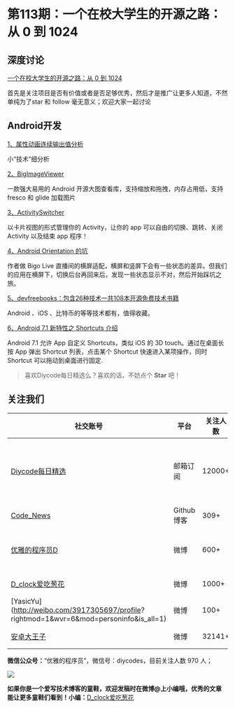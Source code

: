 # 第113期：一个在校大学生的开源之路：从 0 到 1024

## 深度讨论

[一个在校大学生的开源之路：从 0 到 1024](http://www.diycode.cc/topics/414)

首先是关注项目是否有价值或者是否足够优秀，然后才是推广让更多人知道，不然单纯为了star 和 follow 毫无意义；欢迎大家一起讨论

## Android开发

[1、属性动画连续输出值分析](http://www.diycode.cc/topics/416)

小“技术”细分析

[2、BigImageViewer](http://www.diycode.cc/projects/Piasy/BigImageViewer)

一款强大易用的 Android 开源大图查看库，支持缩放和拖拽，内存占用低，支持 fresco 和 glide 加载图片



[3、ActivitySwitcher](http://www.diycode.cc/projects/Hitomis/ActivitySwitcher)

以卡片视图的形式管理你的 Activity，让你的 app 可以自由的切换、跳转、关闭 Activity 以及结束 app 程序！

[4、Android Orientation 的坑](http://linroid.com/2016/11/09/Pit-of-Android-Orientation/)

作者做 Bigo Live 直播间的横屏适配，横屏和竖屏下会有一些状态的差异。但我们的应用在横屏下，切换后台再回来后，发现一些状态显示不对，然后开始踩坑之旅。

[5、devfreebooks：包含26种技术一共108本开源免费技术书籍 ](https://devfreebooks.github.io/)

Android 、iOS 、比特币的等等技术都有，值得收藏。

[6、Android 7.1 新特性之 Shortcuts 介绍](http://mp.weixin.qq.com/s?__biz=MzAxNjI3MDkzOQ==&mid=2654472649&idx=1&sn=3319a3e1ca0d9a78c3c3a5f05ae6f638&chksm=803bfafdb74c73eb7f791d199752363259c558b3b05dc1000f91fb7000c2c43714187b8644ea&mpshare=1&scene=1&srcid=1110hSO7pR5SO0n3keRoQjiL#rd)

Android 7.1 允许 App 自定义 Shortcuts，类似 iOS 的 3D touch。通过在桌面长按 App 弹出 Shortcut 列表，点击某个 Shortcut 快速进入某项操作，同时 Shortcut 可以拖动到桌面进行固定.


> 喜欢Diycode每日精选么？喜欢的话，不妨点个 **Star** 吧！

## 关注我们

| 社交账号  |  平台  | 关注人数 | 说明 |
| -------- | -------- | -------- | -------- |
| [Diycode每日精选](http://list.qq.com/cgi-bin/qf_invite?id=d469993d2c888e971c0fbb2309c4d84256968386b126b967)|   邮箱订阅  | 12000+ | 每日分享一次Android、iOS、Swfit技术干货  |
| [Code_News](https://github.com/DiyCodes/code_news) |    Github博客  |309+ | 每日邮件推送列表  |
| [优雅的程序员D](http://weibo.com/u/5891258264) |   微博  | 600+ | 官方微博，每日分享开源信息  |
| [D_clock爱吃葱花](http://weibo.com/u/2480694892)  |   微博  | 1000+ | 日报发起人  |
|[YasicYu](http://weibo.com/3917305697/profile? rightmod=1&wvr=6&mod=personinfo&is_all=1)  |   微博  | 100+ | 日报发起人  |
|[安卓大王子](http://weibo.com/apkbus/)   |   微博  | 32141+ | 日报发起人  |



**微信公众号：**“优雅的程序员”，微信号：diycodes，目前关注人数 970 人；

![](http://upload-images.jianshu.io/upload_images/1846413-b42abfa70f909099.jpg?imageMogr2/auto-orient/strip%7CimageView2/2/w/1240)

**如果你是一个爱写技术博客的童鞋，欢迎发稿时在微博@上小编哦，优秀的文章能让更多童鞋们看到！小编：**[D_clock爱吃葱花](http://weibo.com/2480694892/profile?rightmod=1&wvr=6&mod=personinfo&is_all=1)
